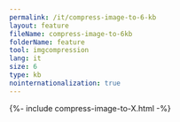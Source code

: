 ```yaml
---
permalink: /it/compress-image-to-6-kb
layout: feature
fileName: compress-image-to-6kb
folderName: feature
tool: imgcompression
lang: it
size: 6
type: kb
nointernationalization: true
---
```

{%- include compress-image-to-X.html -%}
      